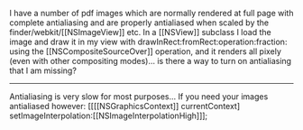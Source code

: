 I have a number of pdf images which are normally rendered at full page with complete antialiasing and are properly antialiased when scaled by the finder/webkit/[[NSImageView]] etc.  In a [[NSView]] subclass I load the image and draw it in my view with drawInRect:fromRect:operation:fraction: using the [[NSCompositeSourceOver]] operation, and it renders all pixely (even with other compositing modes)... is there a way to turn on antialiasing that I am missing?

----

Antialiasing is very slow for most purposes... If you need your images antialiased however: [[[[NSGraphicsContext]] currentContext] setImageInterpolation:[[NSImageInterpolationHigh]]];
